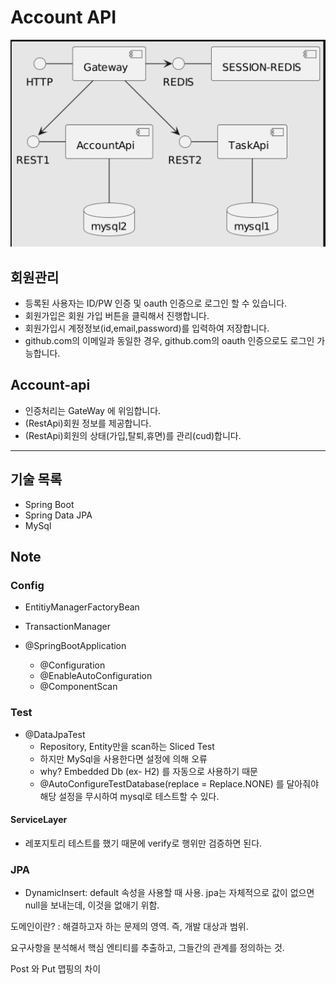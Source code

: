 # Account API

![](./img/1.png)

## 회원관리
- 등록된 사용자는 ID/PW 인증 및 oauth 인증으로 로그인 할 수 있습니다.
- 회원가입은 회원 가입 버튼을 클릭해서 진행합니다.
- 회원가입시 계정정보(id,email,password)를 입력하여 저장합니다.
- github.com의 이메일과 동일한 경우, github.com의 oauth 인증으로도 로그인 가능합니다.

## Account-api

- 인증처리는 GateWay 에 위임합니다.
- (RestApi)회원 정보를 제공합니다.
- (RestApi)회원의 상태(가입,탈퇴,휴면)를 관리(cud)합니다.

---

## 기술 목록

- Spring Boot
- Spring Data JPA
- MySql


## Note

### Config

- EntitiyManagerFactoryBean
- TransactionManager

- @SpringBootApplication
  - @Configuration
  - @EnableAutoConfiguration
  - @ComponentScan


### Test

- @DataJpaTest
  - Repository, Entity만을 scan하는 Sliced Test
  - 하지만 MySql을 사용한다면 설정에 의해 오류
  - why? Embedded Db (ex- H2) 를 자동으로 사용하기 때문
  - @AutoConfigureTestDatabase(replace = Replace.NONE) 를 달아줘야 해당 설정을 무시하여 mysql로 테스트할 수 있다.

#### ServiceLayer

- 레포지토리 테스트를 했기 때문에 verify로 행위만 검증하면 된다.

### JPA

- DynamicInsert: default 속성을 사용할 때 사용. jpa는 자체적으로 값이 없으면 null을 보내는데, 이것을 없애기 위함.


도메인이란? : 해결하고자 하는 문제의 영역. 즉, 개발 대상과 범위.

요구사항을 분석해서 핵심 엔티티를 추출하고, 그들간의 관계를 정의하는 것.

Post 와 Put 맵핑의 차이